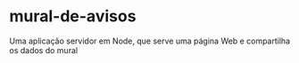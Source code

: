 # mural-de-avisos
Uma aplicação servidor em Node, que serve uma página Web e compartilha os dados do mural
